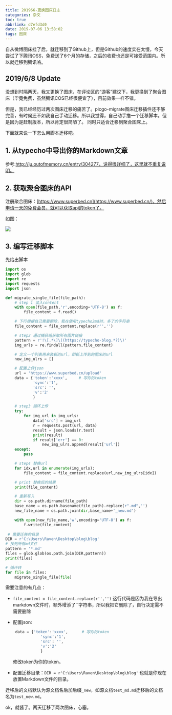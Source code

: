 ```yaml
---
title: 201966-更换图床日志
categories: 杂文
toc: true
abbrlink: d7efd3d0
date: 2019-07-06 13:58:02
tags: 图床
---
```


自从微博图床挂了后，就迁移到了Github上，但是Github的速度实在太慢，今天尝试了下腾讯OSS，免费送了6个月的存储，之后的收费也还是可接受范围内。所以就迁移到腾讯咯。

## 2019/6/8 Update
没想到时隔两天，我又更换了图床，在评论区的“游客”建议下，我更换到了聚合图床（毕竟免费，虽然腾讯COS已经很便宜了），目前效果一样不错。

但是，我已经经历过两次图床迁移的痛苦了。picgo-migrate图床迁移插件还不够完善，有时候还不如我自己手动迁移。所以我觉得，自己动手撸一个迁移脚本。但是因为是赶制版本，所以肯定很简陋了。
同时只适合迁移到聚合图床上。

下面就来说一下怎么用脚本迁移吧。

<!-- more -->

## 1. 从typecho中导出你的Markdown文章

参考:http://ju.outofmemory.cn/entry/304277，说得很详细了，这里就不重复说明。

## 2. 获取聚合图床的API

注册聚合图床：[https://www.superbed.cn](https://www.superbed.cn/)，然后申请一天的免费会员，就可以获取api的token了。

如图：

![](https://pic2.superbed.cn/item/5cfbb231451253d178d99557.jpg)

## 3. 编写迁移脚本

先给出脚本

```python
import os
import glob
import re
import requests
import json

def migrate_single_file(file_path):
    # step 1 读入content
    with open(file_path,'r',encoding='UTF-8') as f:
        file_content = f.read()

    # 下行根据自己需要删除，我在使用typecho2md时，多了的字符串
    file_content = file_content.replace(r'','')

    # step2 通过捕获组获取所有图片链接
    pattern = r'!\[.*\]\((https://typecho-blog.*?)\)'
    img_urls = re.findall(pattern,file_content)

    # 定义一个列表用来装新的url，即新上传到的图床的url
    new_img_ulrs = []

    # 配置上传json
    url = 'https://www.superbed.cn/upload'
    data = {'token':'xxxx',		# 写你的token
            'sync':'1',
            'src': '',
            'v':'2'
            }

    # step3 循环上传
    try:
        for img_url in img_urls:
            data['src'] = img_url
            r = requests.post(url, data)
            result = json.loads(r.text)
            print(result)
            if result['err'] == 0:
                new_img_ulrs.append(result['url'])
    except:
        pass

    # step4 替换url
    for idx,url in enumerate(img_urls):
        file_content = file_content.replace(url,new_img_ulrs[idx])

    # print 替换后的结果
    print(file_content)

    # 重新写入
    dir = os.path.dirname(file_path)
    base_name = os.path.basename(file_path).replace(r".md",'')
    new_file_name = os.path.join(dir,base_name+'_new.md')

    with open(new_file_name,'w',encoding='UTF-8') as f:
        f.write(file_content)
        
 # 需要迁移的目录
DIR = r'C:\Users\Raven\Desktop\blog\blog'
# 找到所有md文件
pattern = '*.md'
files = glob.glob(os.path.join(DIR,pattern))
print(files)

# 循环转
for file in files:
    migrate_single_file(file)
```

需要注意的有几点：

- ` file_content = file_content.replace(r'','') ` 这行代码是因为我在导出markdown文件时，额外增添了``字符串，所以我把它删除了，自行决定需不需要删除

- 配置json:

  ```python
   data = {'token':'xxxx',		# 写你的token
              'sync':'1',
              'src': '',
              'v':'2'
              }
  ```

  修改token为你的token。

- 配置迁移目录：```DIR = r'C:\Users\Raven\Desktop\blog\blog'``` 也就是你现在放置Markdown文件的目录。

迁移后的文档默认为源文档名后加后缀`_new`，如源文档`test_md.md`迁移后的文档名为`test_new.md`。

ok，就酱了。两天迁移了两次图床，心塞。

